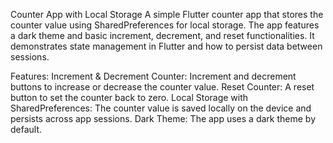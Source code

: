Counter App with Local Storage
A simple Flutter counter app that stores the counter value using SharedPreferences for local storage. The app features a dark theme and basic increment, decrement, and reset functionalities. It demonstrates state management in Flutter and how to persist data between sessions.

Features:
Increment & Decrement Counter: Increment and decrement buttons to increase or decrease the counter value.
Reset Counter: A reset button to set the counter back to zero.
Local Storage with SharedPreferences: The counter value is saved locally on the device and persists across app sessions.
Dark Theme: The app uses a dark theme by default.
